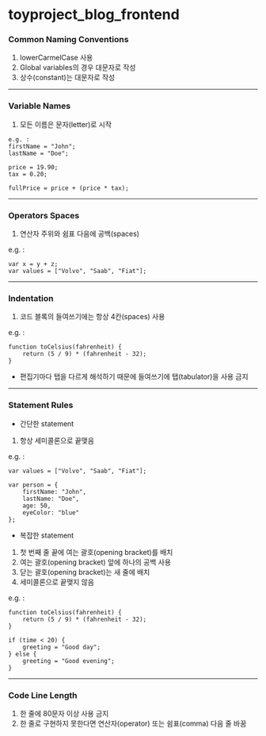 # toyproject_blog_frontend


### Common Naming Conventions
1. lowerCarmelCase 사용
2. Global variables의 경우 대문자로 작성
3. 상수(constant)는 대문자로 작성

***

### Variable Names

1. 모든 이름은 문자(letter)로 시작

```
e.g. : 
firstName = "John";
lastName = "Doe";

price = 19.90;
tax = 0.20;

fullPrice = price + (price * tax);
```

***

### Operators Spaces

1. 연산자 주위와 쉼표 다음에 공백(spaces)


e.g. : 
```
var x = y + z;
var values = ["Volvo", "Saab", "Fiat"];
```

***

### Indentation

1. 코드 블록의 들여쓰기에는 항상 4칸(spaces) 사용


e.g. : 
```
function toCelsius(fahrenheit) {
    return (5 / 9) * (fahrenheit - 32);
}
```

* 편집기마다 탭을 다르게 해석하기 때문에 들여쓰기에 탭(tabulator)을 사용 금지

***

### Statement Rules

* 간단한 statement
1. 항상 세미콜론으로 끝맺음

e.g. : 
```
var values = ["Volvo", "Saab", "Fiat"];

var person = {
    firstName: "John",
    lastName: "Doe",
    age: 50,
    eyeColor: "blue"
};
```

* 복잡한 statement
1. 첫 번째 줄 끝에 여는 괄호(opening bracket)를 배치
2. 여는 괄호(opening bracket) 앞에 하나의 공백 사용
3. 닫는 괄호(opening bracket)는 새 줄에 배치
4. 세미콜론으로 끝맺지 않음

e.g. :
```
function toCelsius(fahrenheit) {
    return (5 / 9) * (fahrenheit - 32);
}

if (time < 20) {
    greeting = "Good day";
} else {
    greeting = "Good evening";
}
```

***

### Code Line Length

1. 한 줄에 80문자 이상 사용 금지
2. 한 줄로 구현하지 못한다면 연산자(operator) 또는 쉼표(comma) 다음 줄 바꿈

